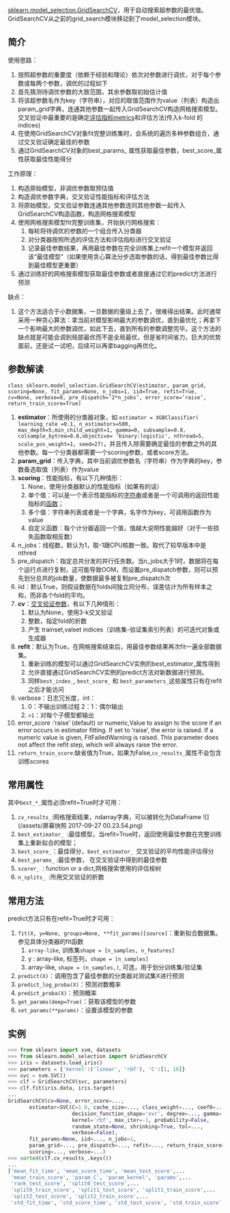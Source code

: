 [sklearn.model_selection.GridSearchCV](http://scikit-learn.org/stable/modules/generated/sklearn.model_selection.GridSearchCV.html)，用于自动搜索超参数的最优值。GridSearchCV从之前的grid_search模块移动到了model_selection模块。

## 简介

使用思路：
1. 按照超参数的重要度（依赖于经验和理论）依次对参数进行调优，对于每个参数或每两个参数，调优的过程如下
2. 首先猜测待调优参数的大致范围，其余参数取初始估计值
3. 将该超参数名作为key（字符串），对应的取值范围作为value（列表）构造出param_grid字典，连通其他参数一起传入GridSearchCV构造网格搜索模型。交叉验证中最重要的是确定[评估指标metrics](http://scikit-learn.org/stable/modules/classes.html)和评估方法(传入k-fold 的indices)
4. 在使用GridSearchCV对象fit完整训练集时，会系统的遍历多种参数组合，通过交叉验证确定最佳的参数
5. 通过GridSearchCV对象的best_params_ 属性获取最佳参数，best_score_属性获取最佳性能得分

工作原理：
1. 构造原始模型，非调优参数取预估值
2. 构造调优参数字典，交叉验证性能指标和评估方法
3. 将原始模型，交叉验证参数连通其他参数连同其他参数一起传入GridSearchCV构造函数，构造网格搜索模型
4. 使用网格搜索模型fit完整训练集，开始执行网格搜索：
    1. 每轮将待调优的参数的一个组合传入分类器
    2. 对分类器按照所选的评估方法和评估指标进行交叉验证
    3. 记录最佳参数结果，再用最佳参数在完全训练集上refit一个模型并返回该“最佳模型”（如果使用贪心算法分步选取参数的话，得到最佳参数比得到最佳模型更重要）
5. 通过训练好的网格搜索模型获取最佳参数或者直接通过它的predict方法进行预测

缺点：
1. 这个方法适合于小数据集，一旦数据的量级上去了，很难得出结果。此时通常采用一种贪心算法：拿当前对模型影响最大的参数调优，直到最优化；再拿下一个影响最大的参数调优，如此下去，直到所有的参数调整完毕。这个方法的缺点就是可能会调到局部最优而不是全局最优，但是省时间省力，巨大的优势面前，还是试一试吧，后续可以再拿bagging再优化。

## 参数解读

`class sklearn.model_selection.GridSearchCV(estimator, param_grid, scoring=None, fit_params=None, n_jobs=1, iid=True, refit=True, cv=None, verbose=0, pre_dispatch=‘2*n_jobs’, error_score=’raise’, return_train_score=True)`

1. **estimator**：所使用的分类器对象，如
`estimator = XGBClassifier( learning_rate =0.1, n_estimators=500, max_depth=5,min_child_weight=1, gamma=0, subsample=0.8, colsample_bytree=0.8,objective= 'binary:logistic', nthread=5, scale_pos_weight=1, seed=27)`，并且传入除需要确定最佳的参数之外的其他参数。每一个分类器都需要一个scoring参数，或者score方法。
2. **param_grid**：传入字典，其中当前调优参数名（字符串）作为字典的key，参数备选取值（列表）作为value
3. **scoring**：性能指标，有以下几种情形：
    1. None，使用分类器默认的性能指标（如果有的话）
    2. 单个值：可以是一个表示性能指标的[字符串](http://scikit-learn.org/stable/modules/model_evaluation.html)或者是一个可调用的返回性能指标的[函数](http://scikit-learn.org/stable/modules/model_evaluation.html#scoring)；
    3. 多个值：字符串列表或者是一个字典，名字作为key，可调用函数作为value
    4. 自定义函数：每个计分器返回一个值，值越大说明性能越好（对于一些损失函数取相反数）
4. n_jobs：线程数，默认为1，取-1跟CPU核数一致。取代了较早版本中是nthred
5. pre_dispatch：指定总共分发的并行任务数。当n_jobs大于1时，数据将在每个运行点进行复制，这可能导致OOM，而设置pre_dispatch参数，则可以预先划分总共的job数量，使数据最多被复制pre_dispatch次
6. iid：默认True，则假设数据在folds间独立同分布，误差估计为所有样本之和，而非各个fold的平均。
7. **cv**：[交叉验证参数](http://scikit-learn.org/stable/modules/cross_validation.html#cross-validation)，有以下几种情形：
    1. 默认为None，使用3-k交叉验证
    2. 整数，指定fold的折数
    3. 产生 trainset,valset indices（训练集-验证集索引列表）的可迭代对象或生成器
8. **refit**：默认为True，在网格搜索结束后，用最佳参数结果再次fit一遍全部数据集。
    1. 重新训练的模型可以通过GridSearchCV实例的best_estimator_属性得到
    2. 允许直接通过GridSearchCV实例的predict方法对新数据进行预测。
    3. 同样`best_index_`, `best_score_` 和 `best_parameters_`这些属性只有在refit之后才能访问
9. verbose：日志冗长度，int：
    1. 0：不输出训练过程
    2：1：偶尔输出
    3. `>1`：对每个子模型都输出
10. error_score :‘raise’ (default) or numeric,Value to assign to the score if an error occurs in estimator fitting. If set to ‘raise’, the error is raised. If a numeric value is given, FitFailedWarning is raised. This parameter does not affect the refit step, which will always raise the error.
11. `return_train_score`:缺省值为True，如果为False,`cv_results_`属性不会包含训练scores


## 常用属性
其中`best_*_`属性必须refit=True时才可用：

1. `cv_results_`:网格搜索结果，ndarray字典，可以被转化为DataFrame
![](/assets/屏幕快照 2017-09-27 00.23.54.png)
2. `best_estimator_ `:最佳模型，当refit=True时，返回使用最佳参数在完整训练集上重新拟合的模型；
3. `best_score_`：最佳得分，`best_estimator_ `交叉验证的平均性能评估得分
4. `best_params_` :最佳参数， 在交叉验证中得到的最佳参数
5. `scorer_ `: function or a dict,网格搜索使用的评估桉树
6. `n_splits_ `:所用交叉验证的折数

## 常用方法
predict方法只有在refit=True时才可用：

1. `fit(X, y=None, groups=None, **fit_params)[source]`：重新拟合数据集。参见具体分类器的fit函数
    1. `array-like`, 训练集`shape = [n_samples, n_features]`
    2. y : array-like, 标签列，`shape = [n_samples] `
    3. array-like, `shape = (n_samples,)`, 可选，用于划分训练集/验证集
2. `predict(X)`：调用包含了最佳参数的分类器对测试集X进行预测
3. `predict_log_proba(X)`：预测对数概率
4. `predict_proba(X)`：预测概率
5. `get_params(deep=True)`：获取该模型的参数
6. `set_params(**params)`：设置该模型的参数

## 实例

```python
>>> from sklearn import svm, datasets
>>> from sklearn.model_selection import GridSearchCV
>>> iris = datasets.load_iris()
>>> parameters = {'kernel':('linear', 'rbf'), 'C':[1, 10]}
>>> svc = svm.SVC()
>>> clf = GridSearchCV(svc, parameters)
>>> clf.fit(iris.data, iris.target)
...                             
GridSearchCV(cv=None, error_score=...,
       estimator=SVC(C=1.0, cache_size=..., class_weight=..., coef0=...,
                     decision_function_shape='ovr', degree=..., gamma=...,
                     kernel='rbf', max_iter=-1, probability=False,
                     random_state=None, shrinking=True, tol=...,
                     verbose=False),
       fit_params=None, iid=..., n_jobs=1,
       param_grid=..., pre_dispatch=..., refit=..., return_train_score=...,
       scoring=..., verbose=...)
>>> sorted(clf.cv_results_.keys())
...                             
['mean_fit_time', 'mean_score_time', 'mean_test_score',...
 'mean_train_score', 'param_C', 'param_kernel', 'params',...
 'rank_test_score', 'split0_test_score',...
 'split0_train_score', 'split1_test_score', 'split1_train_score',...
 'split2_test_score', 'split2_train_score',...
 'std_fit_time', 'std_score_time', 'std_test_score', 'std_train_score'...]
```